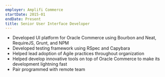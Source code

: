 ```yaml
---
employer: Amplifi Commerce
startDate: 2015-01
endDate: Present
title: Senior User Interface Developer
---
```

- Developed UI platform for Oracle Commerce using Bourbon and Neat, RequireJS, Grunt, and NPM
- Developed testing framework using RSpec and Capybara
- Helped lead adoption of Agile practices throughout organization
- Helped develop innovative tools on top of Oracle Commerce to make its development lightning fast
- Pair programmed with remote team
